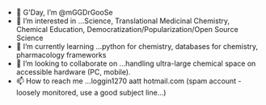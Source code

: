 - 👋 G'Day, I’m @mGGDrGooSe
- 👀 I’m interested in ...Science, Translational Medicinal Chemistry, Chemical Education, Democratization/Popularization/Open Source Science
- 🌱 I’m currently learning ...python for chemistry, databases for chemistry, pharmacology frameworks
- 💞️ I’m looking to collaborate on ...handling ultra-large chemical space on accessible hardware (PC, mobile).
- 📫 How to reach me ...loggin1270 aatt hotmail.com (spam account - loosely monitored, use a good subject line...)

<!---
mGGDrGooSe/mGGDrGooSe is a ✨ special ✨ repository because its `README.md` (this file) appears on your GitHub profile.
You can click the Preview link to take a look at your changes.
--->
